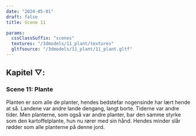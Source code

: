 ```yaml
---
date: "2024-05-01"
draft: false
title: Scene 11

params:
  cssClassSuffix: "scenes"
  textures: "/3dmodels/11_plant/textures"
  gltfsource: "/3dmodels/11_plant/11_plant.gltf"
---
```

<h2 class="green">Kapitel &#9661;:</h2>
<h3 class="green">Scene 11: Plante</h3>
<canvas id="c"></canvas>
<p>Planten er som alle de planter, hendes bedstefar nogensinde har lært hende at så. Landene var andre lande dengang, langt borte. Tiderne var andre tider. Men planterne, som også var andre planter, bar den samme styrke som den kartoffelplante, hun nu rører med sin hånd. Hendes minder slår rødder som alle planterne på denne jord.</p>
